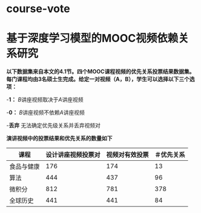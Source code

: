 # course-vote

# 基于深度学习模型的MOOC视频依赖关系研究

**以下数据集来自本文的4.1节。四个MOOC课程视频的优先关系投票结果数据集。每门课程均由3名硕士生完成。给定一对视频（A，B），学生可以选择以下三个选项：**

-**1：** *B*讲座视频取决于*A*讲座视频

-**0：** *B*讲座视频不依赖*A*讲座视频

-**丢弃** 无法确定优先级关系并丢弃视频对


**演讲视频中的投票结果和优先关系的数量如下**


| **课程** | **设计讲座视频投票对** | **视频对有效投票** | **＃优先关系** |
| ---------------- | ----------------------- | ---------------------------------------- | ------------------------- |
|食品与健康| 176 | 174 | 13 |
|算法| 444 | 437 | 96 |
|微积分| 812 | 781 | 378 |
|全球历史|441 | 441 | 84 |
  

